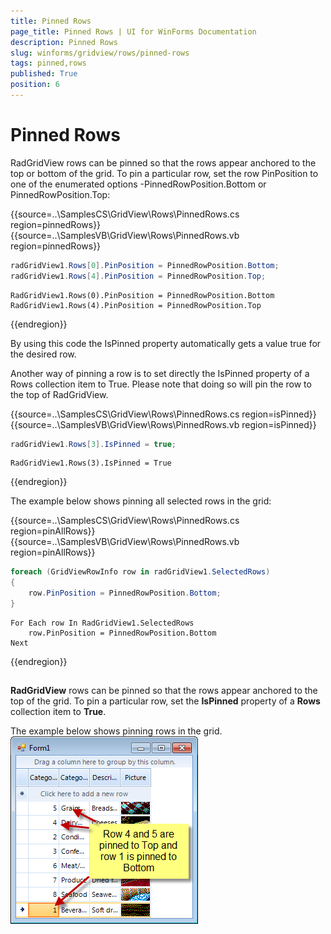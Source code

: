 ```yaml
---
title: Pinned Rows
page_title: Pinned Rows | UI for WinForms Documentation
description: Pinned Rows
slug: winforms/gridview/rows/pinned-rows
tags: pinned,rows
published: True
position: 6
---
```


# Pinned Rows



RadGridView rows can be pinned so that the rows appear anchored to the top or bottom of the grid. To pin a particular row, set the row PinPosition to one of the enumerated options -PinnedRowPosition.Bottom or PinnedRowPosition.Top:

{{source=..\SamplesCS\GridView\Rows\PinnedRows.cs region=pinnedRows}} 
{{source=..\SamplesVB\GridView\Rows\PinnedRows.vb region=pinnedRows}} 

````C#
radGridView1.Rows[0].PinPosition = PinnedRowPosition.Bottom;
radGridView1.Rows[4].PinPosition = PinnedRowPosition.Top;

````
````VB.NET
RadGridView1.Rows(0).PinPosition = PinnedRowPosition.Bottom
RadGridView1.Rows(4).PinPosition = PinnedRowPosition.Top

````

{{endregion}} 




By using this code the IsPinned property automatically gets a value true for the desired row.
    

Another way of pinning a row is to set directly the IsPinned property of a Rows collection item to True. Please note that doing so will pin the row to the top of RadGridView.

{{source=..\SamplesCS\GridView\Rows\PinnedRows.cs region=isPinned}} 
{{source=..\SamplesVB\GridView\Rows\PinnedRows.vb region=isPinned}} 

````C#
radGridView1.Rows[3].IsPinned = true;

````
````VB.NET
RadGridView1.Rows(3).IsPinned = True

````

{{endregion}} 




The example below shows pinning all selected rows in the grid:

{{source=..\SamplesCS\GridView\Rows\PinnedRows.cs region=pinAllRows}} 
{{source=..\SamplesVB\GridView\Rows\PinnedRows.vb region=pinAllRows}} 

````C#
foreach (GridViewRowInfo row in radGridView1.SelectedRows)
{
    row.PinPosition = PinnedRowPosition.Bottom;
}

````
````VB.NET
For Each row In RadGridView1.SelectedRows
    row.PinPosition = PinnedRowPosition.Bottom
Next

````

{{endregion}} 




## 

__RadGridView__ rows can be pinned so that the rows appear anchored to the top of the grid. To pin a particular row, set the __IsPinned__ property of a __Rows__ collection item to __True__.

The example below shows pinning rows in the grid.<br> ![gridview-rows-pinned-rows 002](images/gridview-rows-pinned-rows002.png)


